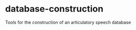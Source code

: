 database-construction
=====================

Tools for the construction of an articulatory speech database